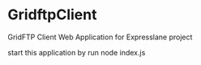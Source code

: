 # GridftpClient
GridFTP Client Web Application for Expresslane project

start this application by run
node index.js 
